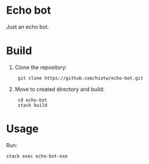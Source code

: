 # Echo bot

Just an echo bot.

# Build

1. Clone the repository:

        git clone https://github.com/hiotw/echo-bot.git

2. Move to created directory and build:

        cd echo-bot
        stack build

# Usage

Run:

    stack exec echo-bot-exe

